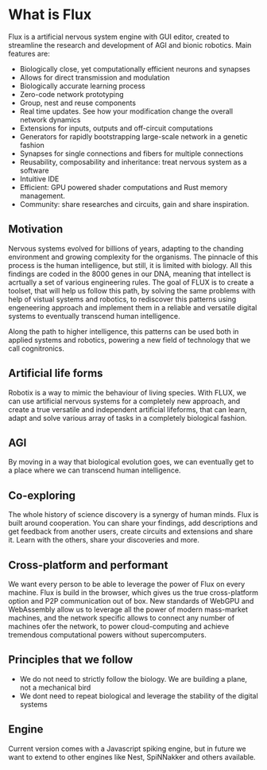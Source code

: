 # What is Flux

Flux is a artificial nervous system engine with GUI editor, created to streamline the research and development of AGI and bionic robotics. Main features are:
* Biologically close, yet computationally efficient neurons and synapses
* Allows for direct transmission and modulation
* Biologically accurate learning process
* Zero-code network prototyping
* Group, nest and reuse components
* Real time updates. See how your modification change the overall network dynamics
* Extensions for inputs, outputs and off-circuit computations
* Generators for rapidly bootstrapping large-scale network in a genetic fashion
* Synapses for single connections and fibers for multiple connections
* Reusability, composability and inheritance: treat nervous system as a software
* Intuitive IDE
* Efficient: GPU powered shader computations and Rust memory management.
* Community: share researches and circuits, gain and share inspiration.
## Motivation

Nervous systems evolved for billions of years, adapting to the chanding environment and growing complexity for the organisms. The pinnacle of this process is the human intelligence, but still, it is limited with biology. All this findings are coded in the 8000 genes in our DNA, meaning that intellect is acrtually a set of various engineering rules. The goal of FLUX is to create a toolset, that will help us follow this path, by solving the same problems with help of vistual systems and robotics, to rediscover this patterns using engeneering approach and implement them in a reliable and versatile digital systems to eventually transcend human intelligence.

Along the path to higher intelligence, this patterns can be used both in applied systems and robotics, powering a new field of technology that we call cognitronics.

## Artificial life forms

Robotix is a way to mimic the behaviour of living species. With FLUX, we can use artificial nervous systems for a completely new approach, and create a true versatile and independent artificial lifeforms, that can learn, adapt and solve various array of tasks in a completely biological fashion.

## AGI

By moving in a way that biological evolution goes, we can eventually get to a place where we can transcend human intelligence.
## Co-exploring

The whole history of science discovery is a synergy of human minds. Flux is built around cooperation. You can share your findings, add descriptions and get feedback from another users, create circuits and extensions and share it. Learn with the others, share your discoveries and more.

## Cross-platform and performant

We want every person to be able to leverage the power of Flux on every machine. Flux is build in the browser, which gives us the true cross-platform option and P2P communication out of box. New standards of WebGPU and WebAssembly allow us to leverage all the power of modern mass-market machines, and the network specific allows to connect any number of machines ofer the network, to power cloud-computing and achieve tremendous computational powers without supercomputers.

## Principles that we follow
* We do not need to strictly follow the biology. We are building a plane, not a mechanical bird
* We dont need to repeat biological and leverage the stability of the digital systems

## Engine
Current version comes with a Javascript spiking engine, but in future we want to extend to other engines like Nest, SpiNNakker and others available.